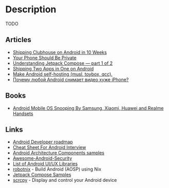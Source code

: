 # Description

TODO


## Articles

- [Shipping Clubhouse on Android in 10 Weeks](https://blog.clubhouse.com/shipping-clubhouse-on-android-in-10-weeks/)
- [Your Phone Should Be Private](https://calyxos.org/)
- [Understanding Jetpack Compose — part 1 of 2](https://medium.com/androiddevelopers/understanding-jetpack-compose-part-1-of-2-ca316fe39050)
- [Shipping Two Apps in One on Android](https://eng.snap.com/shipping_two_apps_in_one_android)
- [Make Android self-hosting (musl, toybox, qcc).](http://landley.net/aboriginal/about.html#selfhost)
- [Почему любой Android снимает видео хуже iPhone?](https://habr.com/ru/post/584616/)


## Books

- [Android Mobile OS Snooping By Samsung, Xiaomi, Huawei and Realme Handsets](https://www.scss.tcd.ie/Doug.Leith/Android_privacy_report.pdf)


## Links

- [Android Developer roadmap](https://roadmap.sh/android)
- [Cheat Sheet For Android Interview](https://github.com/MindorksOpenSource/android-interview-questions)
- [Android Architecture Components samples](https://github.com/android/architecture-components-samples)
- [Awesome-Android-Security](https://github.com/saeidshirazi/awesome-android-security)
- [List of Android UI/UX Libraries](https://github.com/wasabeef/awesome-android-ui)
- [robotnix](https://github.com/danielfullmer/robotnix) - Build Android (AOSP) using Nix
- [Jetpack Compose Samples](https://github.com/android/compose-samples)
- [scrcpy](https://github.com/Genymobile/scrcpy) -  Display and control your Android device
